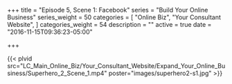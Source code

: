 +++
title = "Episode 5, Scene 1: Facebook"
series = "Build Your Online Business"
series_weight = 50
categories = [
  "Online Biz",
  "Your Consultant Website",
]
categories_weight = 54
description = ""
active = true
date = "2016-11-15T09:36:23-05:00"

+++

{{< plvid src="LC_Main_Online_Biz/Your_Consultant_Website/Expand_Your_Online_Business/Superhero_2_Scene_1.mp4" poster="images/superhero2-s1.jpg" >}}
